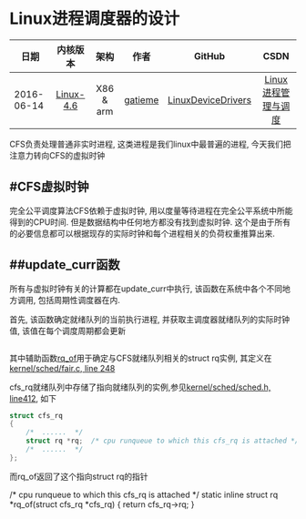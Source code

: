 Linux进程调度器的设计
=======


| 日期 | 内核版本 | 架构| 作者 | GitHub| CSDN |
| ------- |:-------:|:-------:|:-------:|:-------:|:-------:|
| 2016-06-14 | [Linux-4.6](http://lxr.free-electrons.com/source/?v=4.6) | X86 & arm | [gatieme](http://blog.csdn.net/gatieme) | [LinuxDeviceDrivers](https://github.com/gatieme/LDD-LinuxDeviceDrivers) | [Linux进程管理与调度](http://blog.csdn.net/gatieme/article/category/6225543) |



CFS负责处理普通非实时进程, 这类进程是我们linux中最普遍的进程, 今天我们把注意力转向CFS的虚拟时钟


#CFS虚拟时钟
-------


完全公平调度算法CFS依赖于虚拟时钟, 用以度量等待进程在完全公平系统中所能得到的CPU时间. 但是数据结构中任何地方都没有找到虚拟时钟. 这个是由于所有的必要信息都可以根据现存的实际时钟和每个进程相关的负荷权重推算出来.


##update_curr函数
-------

所有与虚拟时钟有关的计算都在update_curr中执行, 该函数在系统中各个不同地方调用, 包括周期性调度器在内.


首先, 该函数确定就绪队列的当前执行进程, 并获取主调度器就绪队列的实际时钟值, 该值在每个调度周期都会更新

```c

````
其中辅助函数[rq_of](http://lxr.free-electrons.com/source/kernel/sched/fair.c?v=4.6#L248)用于确定与CFS就绪队列相关的struct rq实例, 其定义在[kernel/sched/fair.c, line 248](http://lxr.free-electrons.com/source/kernel/sched/fair.c?v=4.6#L248)

cfs_rq就绪队列中存储了指向就绪队列的实例,参见[kernel/sched/sched.h, line412](http://lxr.free-electrons.com/source/kernel/sched/sched.h#L412), 如下

```c
struct cfs_rq
{
	/*  ......  */
	struct rq *rq;  /* cpu runqueue to which this cfs_rq is attached */
	/*  ......  */
};
````

而rq_of返回了这个指向struct rq的指针

/* cpu runqueue to which this cfs_rq is attached */
static inline struct rq *rq_of(struct cfs_rq *cfs_rq)
{
        return cfs_rq->rq;
}



